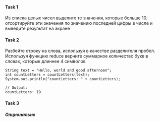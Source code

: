 #### Task 1

Из списка целых чисел выделите те значения, которые больше 10; отсортируйте эти значения по значению последней цифры в числе и выведите результат на экране


#### Task 2

Разбейте строку на слова, используя в качестве разделителя пробел.
Используя функцию reduce верните суммарное количество букв в словах, которые длиннее 4 символов

```
String text = "Hello, world and good afternoon";
int countLetters = countLetters(text);
System.out.println("countLetters: " + countLetters);
```

```
// Output:
countLetters: 19
```

#### Task 3 
##### *Опционально*







